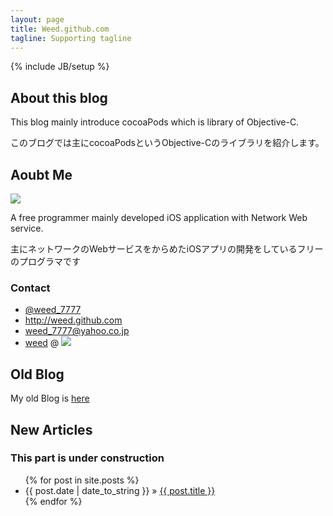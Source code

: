 ```yaml
---
layout: page
title: Weed.github.com
tagline: Supporting tagline
---
```

{% include JB/setup %}

## About this blog

This blog mainly introduce cocoaPods which is library of Objective-C.

このブログでは主にcocoaPodsというObjective-Cのライブラリを紹介します。

## Aoubt Me

![](http://farm9.staticflickr.com/8308/7976472200_f63eff2f59_o.jpg)

A free programmer mainly developed iOS application with Network Web service.

主にネットワークのWebサービスをからめたiOSアプリの開発をしているフリーのプログラマです

### Contact

- [@weed_7777](https://twitter.com/weed_7777)
- <http://weed.github.com>
- weed_7777@yahoo.co.jp
- [weed](http://stackoverflow.com/users/1530020/weed) @ ![](http://farm9.staticflickr.com/8438/7976623292_85f2420bbd_t.jpg)

## Old Blog

My old Blog is [here](http://weed.cocolog-nifty.com/wzero3es)

## New Articles
### This part is under construction

<ul class="posts">
  {% for post in site.posts %}
    <li><span>{{ post.date | date_to_string }}</span> &raquo; <a href="{{ BASE_PATH }}{{ post.url }}">{{ post.title }}</a></li>
  {% endfor %}
</ul>